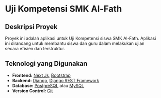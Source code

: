# Uji Kompetensi SMK Al-Fath

## Deskripsi Proyek
Proyek ini adalah aplikasi untuk Uji Kompetensi siswa SMK Al-Fath. Aplikasi ini dirancang untuk membantu siswa dan guru dalam melakukan ujian secara efisien dan terstruktur.

## Teknologi yang Digunakan
- **Frontend:** [Next Js](https://nextjs.org/), [Bootstrap](https://getbootstrap.com/)
- **Backend:** [Django](https://www.djangoproject.com/), [Django REST Framework](https://www.django-rest-framework.org/)
- **Database:** [PostgreSQL](https://www.postgresql.org/) atau [MySQL](https://www.mysql.com/)
- **Version Control:** [Git](https://git-scm.com/)
